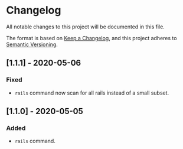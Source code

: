 # Changelog
All notable changes to this project will be documented in this file.

The format is based on [Keep a Changelog](https://keepachangelog.com/en/1.0.0/),
and this project adheres to [Semantic Versioning](https://semver.org/spec/v2.0.0.html).

<!-- ## [Unreleased]

### Added
### Changed
### Deprecated
### Removed
### Fixed
### Security -->

## [1.1.1] - 2020-05-06

### Fixed

- `rails` command now scan for all rails instead of a small subset.

## [1.1.0] - 2020-05-05

### Added

- `rails` command.
